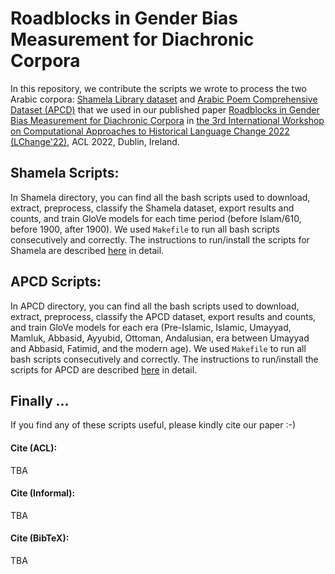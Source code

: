 # Roadblocks in Gender Bias Measurement for Diachronic Corpora

In this repository, we contribute the scripts we wrote to process the two Arabic corpora: [Shamela Library dataset](https://shamela.ws/) and [Arabic Poem Comprehensive Dataset (APCD)](https://hci-lab.github.io/ArabicPoetry-1-Private/) that we used in our published paper [Roadblocks in Gender Bias Measurement for Diachronic Corpora](https://lin-web.clarkson.edu/~jmatthew/LChange2022/) in [the 3rd International Workshop on Computational Approaches to Historical Language Change 2022 (LChange'22)](https://languagechange.org/events/2022-acl-lchange/), ACL 2022, Dublin, Ireland.

## Shamela Scripts:

In Shamela directory, you can find all the bash scripts used to download, extract, preprocess, classify the Shamela dataset, export results and counts, and train GloVe models for each time period (before Islam/610, before 1900, after 1900). We used `Makefile` to run all bash scripts consecutively and correctly. The instructions to run/install the scripts for Shamela are described [here](https://github.com/Clarkson-Accountability-Transparency/gBiasRoadblocks/tree/main/Shamela) in detail. 

## APCD Scripts:

In APCD directory, you can find all the bash scripts used to download, extract, preprocess, classify the APCD dataset, export results and counts, and train GloVe models for each era (Pre-Islamic, Islamic, Umayyad, Mamluk, Abbasid, Ayyubid, Ottoman, Andalusian, era between Umayyad and Abbasid, Fatimid, and the modern age). We used `Makefile` to run all bash scripts consecutively and correctly. The instructions to run/install the scripts for APCD are described [here](https://github.com/Clarkson-Accountability-Transparency/gBiasRoadblocks/tree/main/APCD) in detail.

## Finally ...

If you find any of these scripts useful, please kindly cite our paper :-)

#### Cite (ACL):

TBA

#### Cite (Informal):

TBA

#### Cite (BibTeX):

TBA
